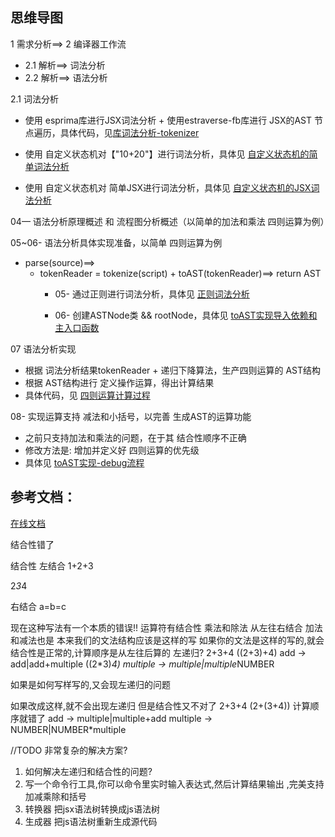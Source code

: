 ## 思维导图

1 需求分析==> 2 编译器工作流
  - 2.1 解析==> 词法分析
  - 2.2 解析==> 语法分析 


2.1 词法分析
  - 使用 esprima库进行JSX词法分析 + 使用estraverse-fb库进行 JSX的AST 节点遍历，具体代码，见[库词法分析-tokenizer](./01-3-词法分析-tokenizer.js)

  - 使用 自定义状态机对【"10+20"】进行词法分析，具体见 [自定义状态机的简单词法分析](./02-4-状态机实现-lexier.js)

  - 使用 自定义状态机对 简单JSX进行词法分析，具体见 [自定义状态机的JSX词法分析](../src/tokenizer.js)


04— 语法分析原理概述 和 流程图分析概述（以简单的加法和乘法 四则运算为例）

05~06- 语法分析具体实现准备，以简单 四则运算为例
  - parse(source)==>
    - tokenReader = tokenize(script) + toAST(tokenReader)==> return AST
      - 05- 通过正则进行词法分析，具体见 [正则词法分析](../formula/index.js) 

      - 06- 创建ASTNode类 && rootNode，具体见 [toAST实现导入依赖和主入口函数](../formula/toAST.js)


07 语法分析实现
  - 根据 词法分析结果tokenReader + 递归下降算法，生产四则运算的 AST结构
  - 根据 AST结构进行 定义操作运算，得出计算结果
  - 具体代码，见 [四则运算计算过程](../formula/index.js)


08- 实现运算支持 减法和小括号，以完善 生成AST的运算功能
  - 之前只支持加法和乘法的问题，在于其 结合性顺序不正确
  - 修改方法是: 增加并定义好 四则运算的优先级
  - 具体见 [toAST实现-debug流程](../formula/toAST.js)



## 参考文档：

[在线文档](http://www.zhufengpeixun.com/strong/html/103.15.webpack-compiler2.html#t105.%E8%AF%AD%E6%B3%95%E5%88%86%E6%9E%90)




结合性错了

结合性
左结合
1+2+3

2*3*4


右结合
a=b=c


现在这种写法有一个本质的错误!!
运算符有结合性 乘法和除法 从左往右结合
加法和减法也是
本来我们的文法结构应该是这样的写
如果你的文法是这样的写的,就会结合性是正常的,计算顺序是从左往后算的
左递归?
2+3+4
((2+3)+4)
add ->  add|add+multiple
((2*3)*4)
multiple -> multiple|multiple*NUMBER

如果是如何写样写的,又会现左递归的问题 

如果改成这样,就不会出现左递归
但是结合性又不对了
2+3+4
(2+(3+4)) 计算顺序就错了
add ->  multiple|multiple+add
multiple -> NUMBER|NUMBER*multiple

//TODO 非常复杂的解决方案?



1. 如何解决左递归和结合性的问题?
2. 写一个命令行工具,你可以命令里实时输入表达式,然后计算结果输出 ,完美支持加减乘除和括号
3. 转换器 把jsx语法树转换成js语法树
4. 生成器 把js语法树重新生成源代码